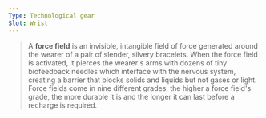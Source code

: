 ```yaml
---
Type: Technological gear
Slot: Wrist
---
```


> A **force field** is an invisible, intangible field of force generated around the wearer of a pair of slender, silvery bracelets. When the force field is activated, it pierces the wearer's arms with dozens of tiny biofeedback needles which interface with the nervous system, creating a barrier that blocks solids and liquids but not gases or light. Force fields come in nine different grades; the higher a force field's grade, the more durable it is and the longer it can last before a recharge is required.







